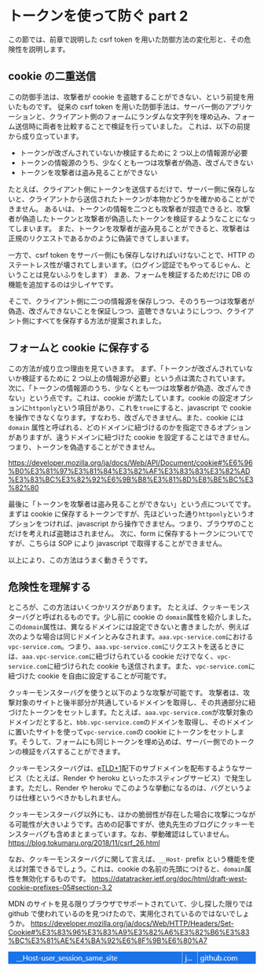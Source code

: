 # トークンを使って防ぐ part 2

この節では、前章で説明した csrf token を用いた防御方法の変化形と、その危険性を説明します。

## cookie の二重送信

この防御手法は、攻撃者が cookie を盗聴することができない、という前提を用いたものです。
従来の csrf token を用いた防御手法は、サーバー側のアプリケーションと、クライアント側のフォームにランダムな文字列を埋め込み、フォーム送信時に両者を比較することで検証を行っていました。
これは、以下の前提から成り立っています。

- トークンが改ざんされていないか検証するために 2 つ以上の情報源が必要
- トークンの情報源のうち、少なくとも一つは攻撃者が偽造、改ざんできない
- トークンを攻撃者は盗み見ることができない

たとえば、クライアント側にトークンを送信するだけで、サーバー側に保存しないと、クライアントから送信されたトークンが本物かどうかを確かめることができません。
あるいは、トークンの情報を二つとも攻撃者が捏造できると、攻撃者が偽造したトークンと攻撃者が偽造したトークンを検証するようなことになってしまいます。
また、トークンを攻撃者が盗み見ることができると、攻撃者は正規のリクエストであるかのように偽装できてしまいます。

一方で、csrf token をサーバー側にも保存しなければいけないことで、HTTP のステートレス性が壊されてしまいます。（ログイン認証でもやってるじゃん、ということは見ないふりをします）
まあ、フォームを検証するためだけに DB の機能を追加するのは少しイヤです。

そこで、クライアント側に二つの情報源を保存しつつ、そのうち一つは攻撃者が偽造、改ざんできないことを保証しつつ、盗聴できないようにしつつ、クライアント側にすべてを保存する方法が提案されました。

## フォームと cookie に保存する

この方法が成り立つ理由を見ていきます。
まず、「トークンが改ざんされていないか検証するために 2 つ以上の情報源が必要」という点は満たされています。
次に、「トークンの情報源のうち、少なくとも一つは攻撃者が偽造、改ざんできない」という点です。これは、cookie が満たしています。cookie の設定オプションに`httponly`という項目があり、これを`true`にすると、javascript で cookie を操作できなくなります。すなわち、改ざんできません。また、cookie には `domain` 属性と呼ばれる、どのドメインに紐づけるのかを指定できるオプションがありますが、違うドメインに紐づけた cookie を設定することはできません。つまり、トークンを偽造することができません。

https://developer.mozilla.org/ja/docs/Web/API/Document/cookie#%E6%96%B0%E3%81%97%E3%81%84%E3%82%AF%E3%83%83%E3%82%AD%E3%83%BC%E3%82%92%E6%9B%B8%E3%81%8D%E8%BE%BC%E3%82%80

最後に「トークンを攻撃者は盗み見ることができない」という点についてです。まずは cookie に保存するトークンですが、先ほどいった通り`httponly`というオプションをつければ、javascript から操作できません。つまり、ブラウザのことだけを考えれば盗聴はされません。
次に、form に保存するトークンについてですが、こちらは SOP により javascript で取得することができません。

以上により、この方法はうまく動きそうです。

## 危険性を理解する

ところが、この方法はいくつかリスクがあります。
たとえば、クッキーモンスターバグと呼ばれるものです。少し前に cookie の `domain`属性を紹介しました。この`domain`属性は、異なるドメインには設定できないと書きましたが、例えば次のような場合は同じドメインとみなされます。`aaa.vpc-service.com`における`vpc-service.com`。つまり、`aaa.vpc-service.com`にリクエストを送るときには、`aaa.vpc-service.com`に紐づけられている cookie だけでなく、`vpc-service.com`に紐づけられた cookie も送信されます。また、`vpc-service.com`に紐づけた cookie を自由に設定することが可能です。

クッキーモンスターバグを使うと以下のような攻撃が可能です。
攻撃者は、攻撃対象のサイトと後半部分が共通しているドメインを取得し、その共通部分に紐づけたトークンをセットします。たとえば、`aaa.vpc-service.com`が攻撃対象のドメインだとすると、`bbb.vpc-service.com`のドメインを取得し、そのドメインに置いたサイトを使って`vpc-service.com`の cookie にトークンをセットします。そうして、フォームにも同じトークンを埋め込めば、サーバー側でのトークンの検証をパスすることができます。

クッキーモンスターバグは、[eTLD+1](https://webtan.impress.co.jp/g/etld1)配下のサブドメインを配布するようなサービス（たとえば、Render や heroku といったホスティングサービス）で発生します。ただし、Render や heroku でこのような挙動になるのは、バグというよりは仕様というべきかもしれません。

クッキーモンスターバグ以外にも、ほかの脆弱性が存在した場合に攻撃につながる可能性が大きいようです。古めの記事ですが、徳丸先生のブログにクッキーモンスターバグも含めまとまっています。なお、挙動確認はしていません。
https://blog.tokumaru.org/2018/11/csrf_26.html

なお、クッキーモンスターバグに関して言えば、`__Host-` prefix という機能を使えば対策できるでしょう。これは、cookie の名前の先頭につけると、`domain`属性を無効化するものです。
https://datatracker.ietf.org/doc/html/draft-west-cookie-prefixes-05#section-3.2

MDN のサイトを見る限りブラウザでサポートされていて、少し探した限りでは github で使われているのを見つけたので、実用化されているのではないでしょうか。
https://developer.mozilla.org/ja/docs/Web/HTTP/Headers/Set-Cookie#%E3%83%96%E3%83%A9%E3%82%A6%E3%82%B6%E3%83%BC%E3%81%AE%E4%BA%92%E6%8F%9B%E6%80%A7

![](img/guard-csrf-using-token-part2_20221013003847.png)
